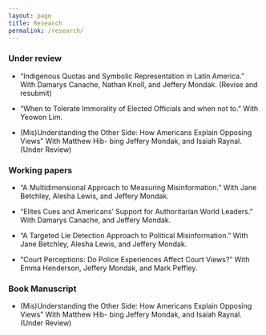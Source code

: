 ```yaml
---
layout: page
title: Research
permalink: /research/
---
```


### Under review

- “Indigenous Quotas and Symbolic Representation in Latin America.” With Damarys Canache, Nathan Knoll, and Jeffery Mondak. (Revise and resubmit)
  
- “When to Tolerate Immorality of Elected Officials and when not to.” With Yeowon Lim.


- (Mis)Understanding the Other Side: How Americans Explain Opposing Views” With Matthew Hib- bing Jeffery Mondak, and Isaiah Raynal. (Under Review)
### Working papers

- “A Multidimensional Approach to Measuring Misinformation.” With Jane Betchley, Alesha Lewis, and Jeffery Mondak.

- “Elites Cues and Americans’ Support for Authoritarian World Leaders.” With Damarys Canache, and Jeffery Mondak.
  
- “A Targeted Lie Detection Approach to Political Misinformation.” With Jane Betchley, Alesha Lewis, and Jeffery Mondak.

- “Court Perceptions: Do Police Experiences Affect Court Views?” With Emma Henderson, Jeffery Mondak, and Mark Peffley.

### Book Manuscript
- (Mis)Understanding the Other Side: How Americans Explain Opposing Views” With Matthew Hib- bing Jeffery Mondak, and Isaiah Raynal. (Under Review)
